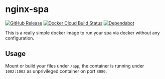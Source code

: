 nginx-spa
===
[![GitHub Release](https://img.shields.io/github/v/tag/timo-reymann/nginx-spa.svg?label=version)](https://github.com/timo-reymann/nginx-spa/releases)
[![Docker Cloud Build Status](https://img.shields.io/docker/cloud/build/timoreymann/nginx-spa)](https://hub.docker.com/r/timoreymann/nginx-spa/builds)
[![Dependabot](https://badgen.net/badge/Dependabot/enabled/green?icon=dependabot)](https://dependabot.com/)

This is a really simple docker image to run your spa via docker without any configuration.

## Usage
Mount or build your files under `/app`, the container is running under `1002:1002` as unprivileged container on port `8080`.
